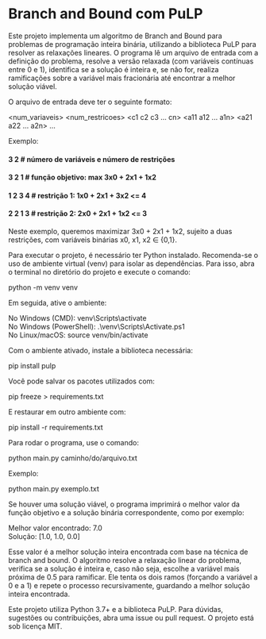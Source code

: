 # Branch and Bound com PuLP

Este projeto implementa um algoritmo de Branch and Bound para problemas de programação inteira binária, utilizando a biblioteca PuLP para resolver as relaxações lineares. O programa lê um arquivo de entrada com a definição do problema, resolve a versão relaxada (com variáveis contínuas entre 0 e 1), identifica se a solução é inteira e, se não for, realiza ramificações sobre a variável mais fracionária até encontrar a melhor solução viável.

O arquivo de entrada deve ter o seguinte formato:

<num_variaveis> 
<num_restricoes>
<c1 c2 c3 ... cn>
<a11 a12 ... a1n> <b1>
<a21 a22 ... a2n> <b2>
...

Exemplo:

#### 3 2            # número de variáveis e número de restrições
#### 3 2 1          # função objetivo: max 3x0 + 2x1 + 1x2
#### 1 2 3 4        # restrição 1: 1x0 + 2x1 + 3x2 <= 4
#### 2 2 1 3        # restrição 2: 2x0 + 2x1 + 1x2 <= 3
Neste exemplo, queremos maximizar 3x0 + 2x1 + 1x2, sujeito a duas restrições, com variáveis binárias x0, x1, x2 ∈ {0,1}.

Para executar o projeto, é necessário ter Python instalado. Recomenda-se o uso de ambiente virtual (venv) para isolar as dependências. Para isso, abra o terminal no diretório do projeto e execute o comando:

python -m venv venv

Em seguida, ative o ambiente:

No Windows (CMD): venv\Scripts\activate  
No Windows (PowerShell): .\venv\Scripts\Activate.ps1  
No Linux/macOS: source venv/bin/activate

Com o ambiente ativado, instale a biblioteca necessária:

pip install pulp

Você pode salvar os pacotes utilizados com:

pip freeze > requirements.txt

E restaurar em outro ambiente com:

pip install -r requirements.txt

Para rodar o programa, use o comando:

python main.py caminho/do/arquivo.txt

Exemplo:

python main.py exemplo.txt

Se houver uma solução viável, o programa imprimirá o melhor valor da função objetivo e a solução binária correspondente, como por exemplo:

Melhor valor encontrado: 7.0  
Solução: [1.0, 1.0, 0.0]

Esse valor é a melhor solução inteira encontrada com base na técnica de branch and bound. O algoritmo resolve a relaxação linear do problema, verifica se a solução é inteira e, caso não seja, escolhe a variável mais próxima de 0.5 para ramificar. Ele tenta os dois ramos (forçando a variável a 0 e a 1) e repete o processo recursivamente, guardando a melhor solução inteira encontrada.

Este projeto utiliza Python 3.7+ e a biblioteca PuLP. Para dúvidas, sugestões ou contribuições, abra uma issue ou pull request. O projeto está sob licença MIT.
